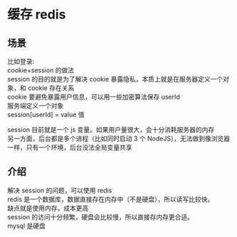 # 缓存 redis

## 场景

比如登录:  
cookie+session 的做法  
session 的目的就是为了解决 cookie 暴露隐私，本质上就是在服务器定义一个对象，和 cookie 存在关系  
cookie 要避免暴露用户信息，可以用一些加密算法保存 userId  
服务端定义一个对象  
session[userId] = value 值

session 目前就是一个 js 变量。如果用户量很大，会十分消耗服务器的内存  
另一方面，后台都是多个进程（比如同时启动 3 个 NodeJS），无法做到像浏览器一样，只有一个环境，后台没法全局变量共享

## 介绍

解决 session 的问题，可以使用 redis  
redis 是一个数据库，数据直接存在内存中（不是硬盘），所以读写比较快。  
缺点就是使用内存，成本更高  
session 的访问十分频繁，硬盘会比较慢，所以直接存内存更合适。  
mysql 是硬盘
